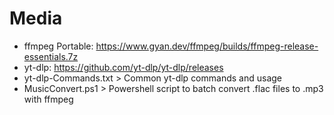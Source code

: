 # Media

- ffmpeg Portable: https://www.gyan.dev/ffmpeg/builds/ffmpeg-release-essentials.7z
- yt-dlp: https://github.com/yt-dlp/yt-dlp/releases
- yt-dlp-Commands.txt > Common yt-dlp commands and usage
- MusicConvert.ps1 > Powershell script to batch convert .flac files to .mp3 with ffmpeg
